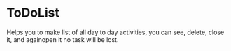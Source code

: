 # ToDoList
Helps you to make list of all day to day activities, you can see, delete, close it, and againopen it no task will be lost. 
